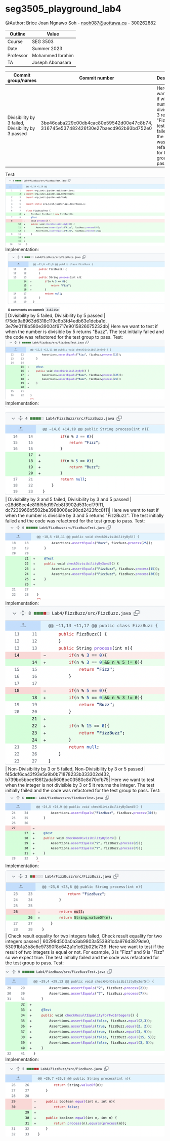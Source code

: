 

# seg3505_playground_lab4

@Author: Brice Joan Ngnawo Soh - nsoh087@uottawa.ca - 300262882

| Outline   | Value            |
| --------- | ---------------- |
| Course    | SEG 3503         |
| Date      | Summer 2023      |
| Professor | Mohammed Ibrahim |
| TA        | Joseph Abonasara |

|    Commit group/names    |            Commit number                  | Description |
|    ------------------    |            -------------                  | ----------- |
| Divisibility by 3 failed, Divisibility by 3 passed| 3be46caba229c00db4cac80e59542d00e47c8b74, 316745e537482426f30e27baecd962b93bd752e0 | Here we want to test if when the number is divisible by 3 returns "Fizz". The test initially failed and the code was refactored for the test group to pass.     
Test: <img src="images/divisibilityby3.png"> Implementation: <img src="images/divisibilyby3implementation.png"> 
| Divisibility by 5 failed, Divisibility by 5 passed | f75dd9a8963d6318c119c6b3fd4edb63e1deba1d, 3e79e0118b580e39004f6717e9015826075232db| Here we want to test if when the number is divisible by 5 returns "Buzz". The test initially failed and the code was refactored for the test group to pass.     Test: <img src="images/divisibilityby5.png"> Implementation: <img src="images/divisibilityby5implementation.png">
| Divisibility by 3 and 5 failed, Divisibility by 3 and 5 passed | e28d68ec4e816f55d197eb8f3902d531ccf79ff1, dc7236966b5502be3988006ec90cd2423fcc8f11| Here we want to test if when the number is divisible by 3 and 5 returns "FizzBuzz". The test initially failed and the code was refactored for the test group to pass.     Test: <img src="images/divisibilityby3&5.png"> Implementation: <img src="images/divisibilityby3&5implementation.png">
| Non-Divisibility by 3 or 5 failed, Non-Divisibility by 3 or 5 passed | f45ddf6ca43f93e5a9b0b71878233b333302d432, b739bc5bbee186f2ada5608be03580c8d70cfb75| Here we want to test when the integer is not divisible by 3 or 5 it returns the integer. The test initially failed and the code was refactored for the test group to pass.     Test: <img src="images/nondivisibilityby3or5.png"> Implementation: <img src="images/nondivisibilityby3or5implementation.png">
| Check result equality for two integers failed, Check result equality for two integers passed | 60299d500a0a3ab9803a553981c4a976d3879de0, 53091b1a3b8c6e97390f8c642a1e1c62b021c736| Here we want to test if the result of two integers is equal or not. For example, 3 is "Fizz" and 9 is "Fizz" so we expect true. The test initially failed and the code was refactored for the test group to pass.     Test: <img src="images/resultequality.png"> Implementation: <img src="images/resultequality%20implementation.png">


